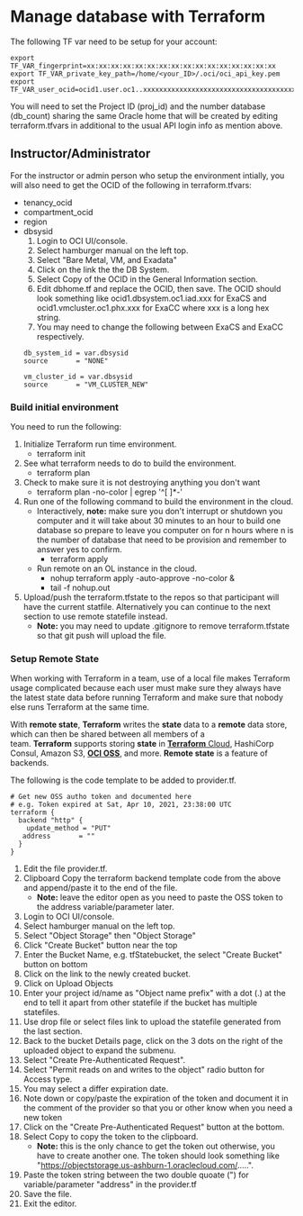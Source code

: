 # Manage database with Terraform

The following TF var need to be setup for your account:

```
export TF_VAR_fingerprint=xx:xx:xx:xx:xx:xx:xx:xx:xx:xx:xx:xx:xx:xx:xx:xx
export TF_VAR_private_key_path=/home/<your_ID>/.oci/oci_api_key.pem
export TF_VAR_user_ocid=ocid1.user.oc1..xxxxxxxxxxxxxxxxxxxxxxxxxxxxxxxxxxxxxxxxxxxxxxxxxxxxxxxxxxxx
```

You will need to set the Project ID (proj\_id) and the number database (db\_count) sharing the same Oracle home that will be created by editing terraform.tfvars in additional to the usual API login info as mention above.

## Instructor/Administrator

For the instructor or admin person who setup the environment intially, you will also need to get the OCID of the following in terraform.tfvars:

* tenancy\_ocid
* compartment\_ocid
* region
* dbsysid
    1. Login to OCI UI/console.
    2. Select hamburger manual on the left top.
    3. Select "Bare Metal, VM, and Exadata"
    4. Click on the link the the DB System.
    5. Select Copy of the OCID in the General Information section.
    6. Edit dbhome.tf and replace the OCID, then save. The OCID should look something like ocid1.dbsystem.oc1.iad.xxx for ExaCS and ocid1.vmcluster.oc1.phx.xxx for ExaCC where xxx is a long hex string.
    7. You may need to change the following between ExaCS and ExaCC respectively.
    ```
    db_system_id = var.dbsysid
    source       = "NONE"
    ```
    ```
    vm_cluster_id = var.dbsysid
    source       = "VM_CLUSTER_NEW"
    ```

### Build initial environment

You need to run the following:

1. Initialize Terraform run time environment.
    * terraform init
2. See what terraform needs to do to build the environment.
    * terraform plan
3. Check to make sure it is not destroying anything you don't want
    * terraform plan \-no\-color \| egrep '^\[ \]\*\-'
4. Run one of the following command to build the environment in the cloud.
    - Interactively, **note:** make sure you don't interrupt or shutdown you computer and it will take about 30 minutes to an hour to build one database so prepare to leave you computer on for n hours where n is the number of database that need to be provision and remember to answer yes to confirm.
        * terraform apply
    - Run remote on an OL instance in the cloud.
        * nohup terraform apply -auto-approve -no-color &
        * tail -f nohup.out
5. Upload/push the terraform.tfstate to the repos so that participant will have the current statfile. Alternatively you can continue to the next section to use remote statefile instead.
    - **Note:** you may need to update .gitignore to remove terraform.tfstate so that git push will upload the file.

### Setup Remote State

When working with Terraform in a team, use of a local file makes Terraform usage complicated because each user must make sure they always have the latest state data before running Terraform and make sure that nobody else runs Terraform at the same time.

With **remote state**, **Terraform** writes the **state** data to a **remote** data store, which can then be shared between all members of a team. **Terraform** supports storing **state** in [**Terraform** Cloud](https://www.hashicorp.com/products/terraform/), HashiCorp Consul, Amazon S3, [**OCI OSS**](https://docs.cloud.oracle.com/en-us/iaas/Content/Object/Concepts/objectstorageoverview.htm), and more. **Remote state** is a feature of backends.

The following is the code template to be added to provider.tf.

```
# Get new OSS autho token and documented here
# e.g. Token expired at Sat, Apr 10, 2021, 23:38:00 UTC
terraform {
  backend "http" {
    update_method = "PUT"
   address       = ""
  }
}
```
1. Edit the file provider.tf.
2. Clipboard Copy the terraform backend template code from the above and append/paste it to the end of the file.
    - **Note:** leave the editor open as you need to paste the OSS token to the address variable/parameter later.
3. Login to OCI UI/console.
4. Select hamburger manual on the left top.
5. Select "Object Storage" then "Object Storage"
6. Click "Create Bucket" button near the top
7. Enter the Bucket Name, e.g. tfStatebucket, the select "Create Bucket" button on bottom
8. Click on the link to the newly created bucket.
9. Click on Upload Objects
10. Enter your project id/name as "Object name prefix" with a dot (.) at the end to tell it apart from other statefile if the bucket has multiple statefiles.
11. Use drop file or select files link to upload the statefile generated from the last section.
10. Back to the bucket Details page, click on the 3 dots on the right of the uploaded object to expand the submenu.
11. Select "Create Pre-Authenticated Request".
12. Select "Permit reads on and writes to the object" radio button for Access type.
12. You may select a differ expiration date.
13. Note down or copy/paste the expiration of the token and document it in the comment of the provider so that you or other know when you need a new token
14. Click on the "Create Pre-Authenticated Request" button at the bottom.
15. Select Copy to copy the token to the clipboard.
    - **Note:** this is the only chance to get the token out otherwise, you have to create another one. The token should look something like "https://objectstorage.us-ashburn-1.oraclecloud.com/.....".
16. Paste the token string between the two double quoate (") for variable/parameter "address" in the provider.tf 
17. Save the file.
18. Exit the editor.
